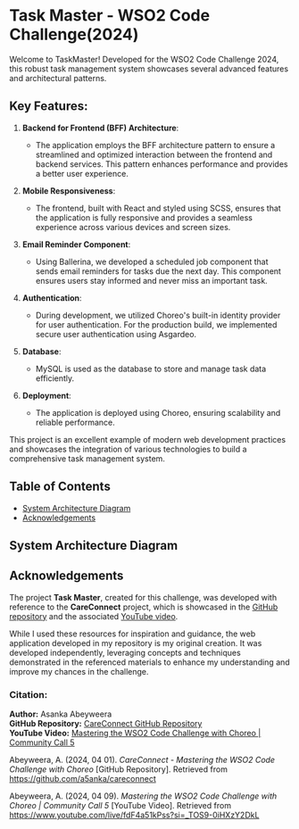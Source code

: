 # Task Master - WSO2 Code Challenge(2024)

Welcome to TaskMaster! Developed for the WSO2 Code Challenge 2024, this robust task management system showcases several advanced features and architectural patterns.

## Key Features:

1. **Backend for Frontend (BFF) Architecture**: 
   - The application employs the BFF architecture pattern to ensure a streamlined and optimized interaction between the frontend and backend services. This pattern enhances performance and provides a better user experience.

2. **Mobile Responsiveness**: 
   - The frontend, built with React and styled using SCSS, ensures that the application is fully responsive and provides a seamless experience across various devices and screen sizes.

3. **Email Reminder Component**: 
   - Using Ballerina, we developed a scheduled job component that sends email reminders for tasks due the next day. This component ensures users stay informed and never miss an important task.

4. **Authentication**: 
   - During development, we utilized Choreo's built-in identity provider for user authentication. For the production build, we implemented secure user authentication using Asgardeo.

5. **Database**: 
   - MySQL is used as the database to store and manage task data efficiently.

6. **Deployment**: 
   - The application is deployed using Choreo, ensuring scalability and reliable performance.

This project is an excellent example of modern web development practices and showcases the integration of various technologies to build a comprehensive task management system.


## Table of Contents

- [System Architecture Diagram](#System-Architecture-Diagram)
- [Acknowledgements](#Acknowledgements)

<a id="System-Architecture-Diagram"></a>
## System Architecture Diagram

<a id="Acknowledgements"></a>
## Acknowledgements

The project **Task Master**, created for this challenge, was developed with reference to the **CareConnect** project, which is showcased in the [GitHub repository](https://github.com/a5anka/careconnect) and the associated [YouTube video](https://www.youtube.com/live/fdF4a51kPss?si=_TOS9-0iHXzY2DkL). 

While I used these resources for inspiration and guidance, the web application developed in my repository is my original creation. It was developed independently, leveraging concepts and techniques demonstrated in the referenced materials to enhance my understanding and improve my chances in the challenge.


### Citation:

**Author:** Asanka Abeyweera  
**GitHub Repository:** [CareConnect GitHub Repository](https://github.com/a5anka/careconnect)  
**YouTube Video:** [Mastering the WSO2 Code Challenge with Choreo | Community Call 5](https://www.youtube.com/live/fdF4a51kPss?si=_TOS9-0iHXzY2DkL)

Abeyweera, A. (2024, 04 01). *CareConnect - Mastering the WSO2 Code Challenge with Choreo* [GitHub Repository]. Retrieved from https://github.com/a5anka/careconnect

Abeyweera, A. (2024, 04 09). *Mastering the WSO2 Code Challenge with Choreo | Community Call 5* [YouTube Video]. Retrieved from https://www.youtube.com/live/fdF4a51kPss?si=_TOS9-0iHXzY2DkL
